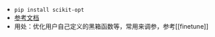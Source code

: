 - `pip install scikit-opt`
- [参考文档](https://scikit-opt.github.io/scikit-opt/#/en/README?id=install)
- 用处：优化用户自己定义的黑箱函数等，常用来调参，参考[[finetune]]